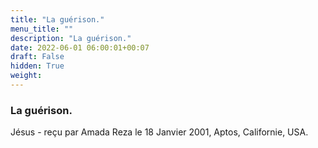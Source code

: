 ```yaml
---
title: "La guérison."
menu_title: ""
description: "La guérison."
date: 2022-06-01 06:00:01+00:07
draft: False
hidden: True
weight:
---
```

### La guérison.

Jésus - reçu par Amada Reza le 18 Janvier 2001, Aptos, Californie, USA.



